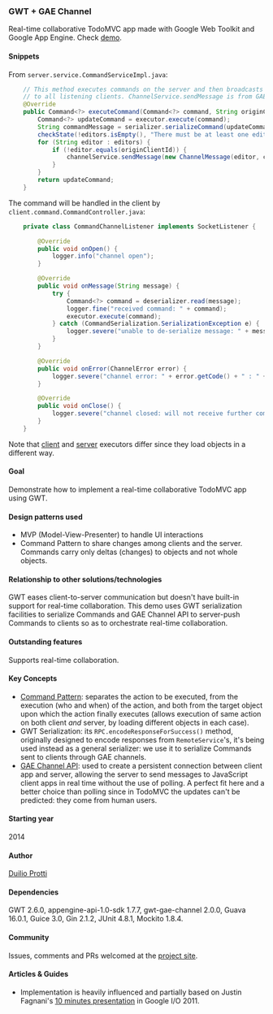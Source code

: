 ### GWT + GAE Channel

Real-time collaborative TodoMVC app made with Google Web Toolkit and Google App Engine. Check [demo](http://gwttodomvc.appspot.com/).

#### Snippets

From `server.service.CommandServiceImpl.java`:

```java
    // This method executes commands on the server and then broadcasts the command
    // to all listening clients. ChannelService.sendMessage is from GAE Channel API.
    @Override
    public Command<?> executeCommand(Command<?> command, String originClientId) {
        Command<?> updateCommand = executor.execute(command);
        String commandMessage = serializer.serializeCommand(updateCommand);
        checkState(!editors.isEmpty(), "There must be at least one editing client");
        for (String editor : editors) {
            if (!editor.equals(originClientId)) {
                channelService.sendMessage(new ChannelMessage(editor, commandMessage));
            }
        }
        return updateCommand;
    }
```

The command will be handled in the client by `client.command.CommandController.java`:

```java
    private class CommandChannelListener implements SocketListener {

        @Override
        public void onOpen() {
            logger.info("channel open");
        }

        @Override
        public void onMessage(String message) {
            try {
                Command<?> command = deserializer.read(message);
                logger.fine("received command: " + command);
                executor.execute(command);
            } catch (CommandSerialization.SerializationException e) {
                logger.severe("unable to de-serialize message: " + message);
            }
        }

        @Override
        public void onError(ChannelError error) {
            logger.severe("channel error: " + error.getCode() + " : " + error.getDescription());
        }

        @Override
        public void onClose() {
            logger.severe("channel closed: will not receive further commands from the server");
        }
    }
```

Note that [client](http://dprotti.github.io/gwttododoc/java/com/todomvc/client/command/todo/ClientToDoCommandExecutor.java.html) and [server](http://dprotti.github.io/gwttododoc/java/com/todomvc/server/command/todo/ServerToDoCommandExecutor.java.html) executors differ since they load objects in a different way.

#### Goal

Demonstrate how to implement a real-time collaborative TodoMVC app using GWT.

#### Design patterns used

- MVP (Model-View-Presenter) to handle UI interactions
- Command Pattern to share changes among clients and the server. Commands carry only deltas (changes) to objects and not whole objects.

#### Relationship to other solutions/technologies

GWT eases client-to-server communication but doesn't have built-in support for real-time collaboration. This demo uses GWT serialization facilities to serialize Commands and GAE Channel API to server-push Commands to clients so as to orchestrate real-time collaboration.

#### Outstanding features

Supports real-time collaboration.

#### Key Concepts

- [Command Pattern](http://en.wikipedia.org/wiki/Command_pattern): separates the action to be executed, from the execution (who and when) of the action, and both from the target object upon which the action finally executes (allows execution of same action on both client *and* server, by loading different objects in each case).
- GWT Serialization: its `RPC.encodeResponseForSuccess()` method, originally designed to encode responses from `RemoteService`'s, it's being used instead as a general serializer: we use it to serialize Commands sent to clients through GAE channels.
- [GAE Channel API](https://developers.google.com/appengine/docs/java/channel/): used to create a persistent connection between client app and server, allowing the server to send messages to JavaScript client apps in real time without the use of polling. A perfect fit here and a better choice than polling since in TodoMVC the updates can't be predicted: they come from human users.

#### Starting year

2014

#### Author

[Duilio Protti](https://github.com/dprotti/)

#### Dependencies

GWT 2.6.0, appengine-api-1.0-sdk 1.7.7, gwt-gae-channel 2.0.0, Guava 16.0.1, Guice 3.0, Gin 2.1.2, JUnit 4.8.1, Mockito 1.8.4.

#### Community

Issues, comments and PRs welcomed at the [project site](https://github.com/dprotti/todomvc/tree/gwtgaechannel/labs/architecture-examples/gwt-gaechannel).

#### Articles & Guides

- Implementation is heavily influenced and partially based on Justin Fagnani's [10 minutes presentation](http://www.youtube.com/watch?v=wWhd9ZwvCyw&t=29m44s) in Google I/O 2011.
